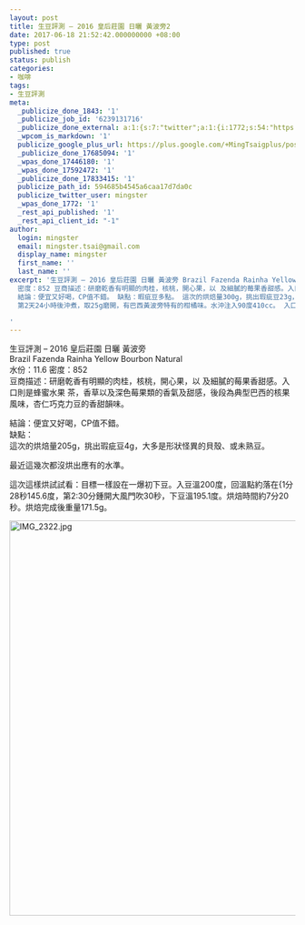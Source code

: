 ```yaml
---
layout: post
title: 生豆評測 – 2016 皇后莊園 日曬 黃波旁2
date: 2017-06-18 21:52:42.000000000 +08:00
type: post
published: true
status: publish
categories:
- 咖啡
tags:
- 生豆評測
meta:
  _publicize_done_1843: '1'
  _publicize_job_id: '6239131716'
  _publicize_done_external: a:1:{s:7:"twitter";a:1:{i:1772;s:54:"https://twitter.com/mingster/status/876437542782066688";}}
  _wpcom_is_markdown: '1'
  publicize_google_plus_url: https://plus.google.com/+MingTsaigplus/posts/ELj7rjghSAL
  _publicize_done_17685094: '1'
  _wpas_done_17446180: '1'
  _wpas_done_17592472: '1'
  _publicize_done_17833415: '1'
  publicize_path_id: 594685b4545a6caa17d7da0c
  publicize_twitter_user: mingster
  _wpas_done_1772: '1'
  _rest_api_published: '1'
  _rest_api_client_id: "-1"
author:
  login: mingster
  email: mingster.tsai@gmail.com
  display_name: mingster
  first_name: ''
  last_name: ''
excerpt: '生豆評測 – 2016 皇后莊園 日曬 黃波旁 Brazil Fazenda Rainha Yellow Bourbon Natural 水份：11.6
  密度：852 豆商描述：研磨乾香有明顯的肉桂，核桃，開心果，以 及細膩的莓果香甜感。入口則是蜂蜜水果 茶，香草以及深色莓果類的香氣及甜感，後段為典型巴西的核果風味，杏仁巧克力豆的香甜韻味。
  結論：便宜又好喝，CP值不錯。 缺點：暇疵豆多點。 這次的烘焙量300g，挑出瑕疵豆23g，大多是形狀怪異的貝殼、或未熟豆。 採MERCURY烘豆，目標設在一爆初下豆。入豆溫180度，回溫點約落在1分28秒135.6度，第4分鍾開大風門吹30秒，下豆溫190.1度。烘焙時間約8分20秒。烘焙完成後重量236.7g。
  第2天24小時後沖煮，取25g磨開，有巴西黃波旁特有的柑橘味。水沖注入90度410cc。 入口有點像檸檬茶，帶有水果韻味，回甘也很強。應有的黃波旁水準都有。 這支咖啡CP值很好。價位不高又好喝。

'
---
```

<p>生豆評測 – 2016 皇后莊園 日曬 黃波旁<br />
Brazil Fazenda Rainha Yellow Bourbon Natural<br />
水份：11.6 密度：852<br />
豆商描述：研磨乾香有明顯的肉桂，核桃，開心果，以 及細膩的莓果香甜感。入口則是蜂蜜水果 茶，香草以及深色莓果類的香氣及甜感，後段為典型巴西的核果風味，杏仁巧克力豆的香甜韻味。</p>
<p>結論：便宜又好喝，CP值不錯。<br />
缺點：<br />
這次的烘焙量205g，挑出瑕疵豆4g，大多是形狀怪異的貝殼、或未熟豆。</p>
<p>最近這幾次都沒烘出應有的水準。</p>
<p>這次這樣烘試試看：目標一樣設在一爆初下豆。入豆溫200度，回溫點約落在{1分28秒145.6度，第2:30分鍾開大風門吹30秒，下豆溫195.1度。烘焙時間約7分20秒。烘焙完成後重量171.5g。</p>
<p><img class="  wp-image-1806 aligncenter" src="{{ site.JB.IMAGE_PATH }}/img_2322.jpg?w=4032" alt="IMG_2322.jpg" width="521" height="695" /></p>
<p>&nbsp;</p>
